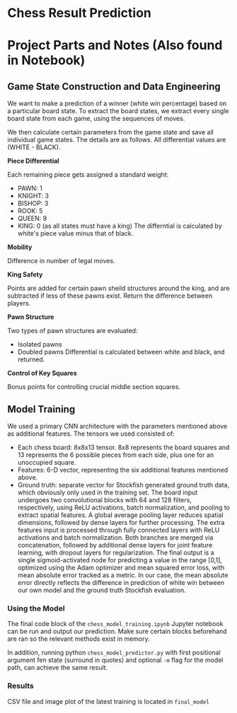 # Chess Result Prediction

# Project Parts and Notes (Also found in Notebook)

## Game State Construction and Data Engineering

We want to make a prediction of a winner (white win percentage) based on a particular board state. To extract the board states, we extract every single board state from each game, using the sequences of moves.

We then calculate certain parameters from the game state and save all individual game states. The details are as follows. All differential values are (WHITE - BLACK).

**Piece Differential**

Each remaining piece gets assigned a standard weight:
- PAWN: 1
- KNIGHT: 3
- BISHOP: 3
- ROOK: 5
- QUEEN: 9
- KING: 0 (as all states must have a king)
The differntial is calculated by white's piece value minus that of black.

**Mobility**

Difference in number of legal moves. 

**King Safety**

Points are added for certain pawn sheild structures around the king, and are subtracted if less of these pawns exist. Return the difference between players.

**Pawn Structure**

Two types of pawn structures are evaluated:
- Isolated pawns
- Doubled pawns
Differential is calculated between white and black, and returned. 

**Control of Key Squares**

Bonus points for controlling crucial middle section squares.

## Model Training

We used a primary CNN architecture with the parameters mentioned above as additional features. The tensors we used consisted of:
-	Each chess board: 8x8x13 tensor. 8x8 represents the board squares and 13 represents the 6 possible pieces from each side, plus one for an unoccupied square.
-	Features: 6-D vector, representing the six additional features mentioned above.
-	Ground truth: separate vector for Stockfish generated ground truth data, which obviously only used in the training set. 
The board input undergoes two convolutional blocks with 64 and 128 filters, respectively, using ReLU activations, batch normalization, and pooling to extract spatial features. A global average pooling layer reduces spatial dimensions, followed by dense layers for further processing. The extra features input is processed through fully connected layers with ReLU activations and batch normalization. Both branches are merged via concatenation, followed by additional dense layers for joint feature learning, with dropout layers for regularization. The final output is a single sigmoid-activated node for predicting a value in the range [0,1], optimized using the Adam optimizer and mean squared error loss, with mean absolute error tracked as a metric. In our case, the mean absolute error directly reflects the difference in prediction of white win between our own model and the ground truth Stockfish evaluation. 

### Using the Model
The final code block of the `chess_model_training.ipynb` Jupyter notebook can be run and output our prediction. Make sure certain blocks beforehand are ran so the relevant methods exist in memory.

In addition, running python `chess_model_predictor.py` with first positional argument fen state (surround in quotes) and optional `-m` flag for the model path, can achieve the same result. 

### Results
CSV file and image plot of the latest training is located in `final_model`
